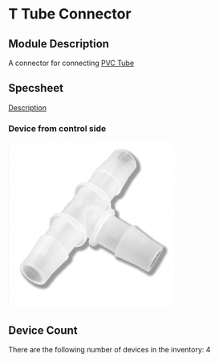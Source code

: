 # T Tube Connector

## Module Description 
A connector for connecting [PVC Tube](pvc-tube.md)


## Specsheet
[Description](../Specsheets/<filename>.pdf)


### Device from control side
<img src="../Pictures/t-tube-connector.png" alt="Image of a t shaped connector for connecting tubes" title="T Tube Connector" style="max-width: 400px">

## Device Count
There are the following number of devices in the inventory: 4